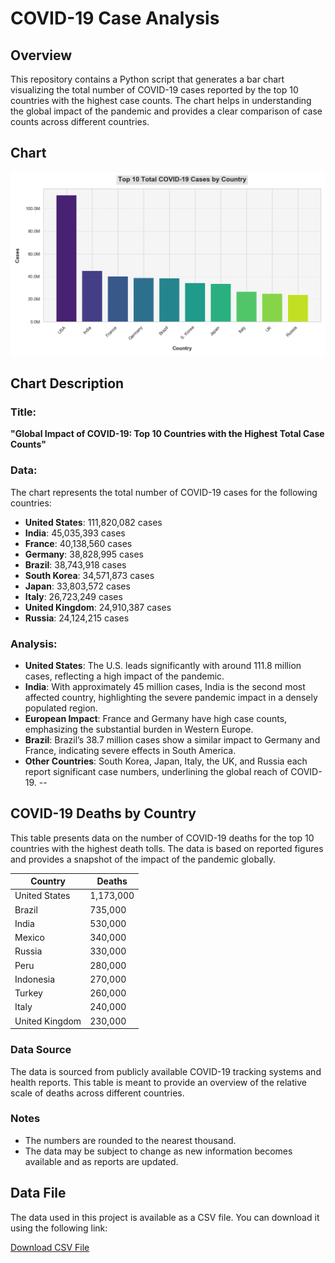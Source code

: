 # COVID-19 Case Analysis

## Overview

This repository contains a Python script that generates a bar chart visualizing the total number of COVID-19 cases reported by the top 10 countries with the highest case counts. The chart helps in understanding the global impact of the pandemic and provides a clear comparison of case counts across different countries.

## Chart

![](plot_styled_updated.png)




## Chart Description

### Title:
**"Global Impact of COVID-19: Top 10 Countries with the Highest Total Case Counts"**

### Data:
The chart represents the total number of COVID-19 cases for the following countries:

- **United States**: 111,820,082 cases
- **India**: 45,035,393 cases
- **France**: 40,138,560 cases
- **Germany**: 38,828,995 cases
- **Brazil**: 38,743,918 cases
- **South Korea**: 34,571,873 cases
- **Japan**: 33,803,572 cases
- **Italy**: 26,723,249 cases
- **United Kingdom**: 24,910,387 cases
- **Russia**: 24,124,215 cases

### Analysis:

- **United States**: The U.S. leads significantly with around 111.8 million cases, reflecting a high impact of the pandemic.
- **India**: With approximately 45 million cases, India is the second most affected country, highlighting the severe pandemic impact in a densely populated region.
- **European Impact**: France and Germany have high case counts, emphasizing the substantial burden in Western Europe.
- **Brazil**: Brazil’s 38.7 million cases show a similar impact to Germany and France, indicating severe effects in South America.
- **Other Countries**: South Korea, Japan, Italy, the UK, and Russia each report significant case numbers, underlining the global reach of COVID-19.
--
## COVID-19 Deaths by Country

This table presents data on the number of COVID-19 deaths for the top 10 countries with the highest death tolls. The data is based on reported figures and provides a snapshot of the impact of the pandemic globally. 

| **Country**       | **Deaths** |
|-------------------|------------|
| United States     | 1,173,000  |
| Brazil            | 735,000    |
| India             | 530,000    |
| Mexico            | 340,000    |
| Russia            | 330,000    |
| Peru              | 280,000    |
| Indonesia         | 270,000    |
| Turkey            | 260,000    |
| Italy             | 240,000    |
| United Kingdom    | 230,000    |

### Data Source

The data is sourced from publicly available COVID-19 tracking systems and health reports. This table is meant to provide an overview of the relative scale of deaths across different countries.

### Notes

- The numbers are rounded to the nearest thousand.
- The data may be subject to change as new information becomes available and as reports are updated.

  
## Data File

The data used in this project is available as a CSV file. You can download it using the following link:

[Download CSV File](https://github.com/AlaFadeli/Covid-19-data-visualization/blob/master/country_wise_latest.csv)


